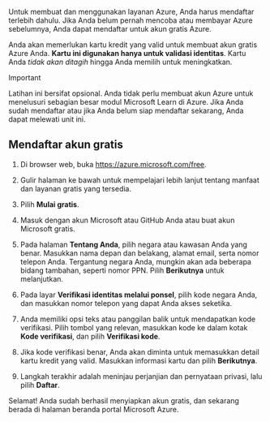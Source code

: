 Untuk membuat dan menggunakan layanan Azure, Anda harus mendaftar terlebih dahulu. Jika Anda belum pernah mencoba atau membayar Azure sebelumnya, Anda dapat mendaftar untuk akun gratis Azure. 

Anda akan memerlukan kartu kredit yang valid untuk membuat akun gratis Azure Anda. **Kartu ini digunakan hanya untuk validasi identitas**. Kartu Anda _tidak akan ditagih_ hingga Anda memilih untuk meningkatkan.

> [!IMPORTANT]
> Latihan ini bersifat opsional. Anda tidak perlu membuat akun Azure untuk menelusuri sebagian besar modul Microsoft Learn di Azure. Jika Anda sudah mendaftar atau jika Anda belum siap mendaftar sekarang, Anda dapat melewati unit ini.

## <a name="sign-up-for-a-free-account"></a>Mendaftar akun gratis

1. Di browser web, buka <https://azure.microsoft.com/free>.

1. Gulir halaman ke bawah untuk mempelajari lebih lanjut tentang manfaat dan layanan gratis yang tersedia.

1. Pilih **Mulai gratis**.
1. Masuk dengan akun Microsoft atau GitHub Anda atau buat akun Microsoft gratis.

1. Pada halaman **Tentang Anda**, pilih negara atau kawasan Anda yang benar. Masukkan nama depan dan belakang, alamat email, serta nomor telepon Anda. Tergantung negara Anda, mungkin akan ada beberapa bidang tambahan, seperti nomor PPN. Pilih **Berikutnya** untuk melanjutkan.

1. Pada layar **Verifikasi identitas melalui ponsel**, pilih kode negara Anda, dan masukkan nomor telepon yang dapat Anda akses seketika.

1. Anda memiliki opsi teks atau panggilan balik untuk mendapatkan kode verifikasi. Pilih tombol yang relevan, masukkan kode ke dalam kotak **Kode verifikasi**, dan pilih **Verifikasi kode**.

1. Jika kode verifikasi benar, Anda akan diminta untuk memasukkan detail kartu kredit yang valid. Masukkan informasi kartu dan pilih **Berikutnya**.

1. Langkah terakhir adalah meninjau perjanjian dan pernyataan privasi, lalu pilih **Daftar**.

Selamat! Anda sudah berhasil menyiapkan akun gratis, dan sekarang berada di halaman beranda portal Microsoft Azure.
